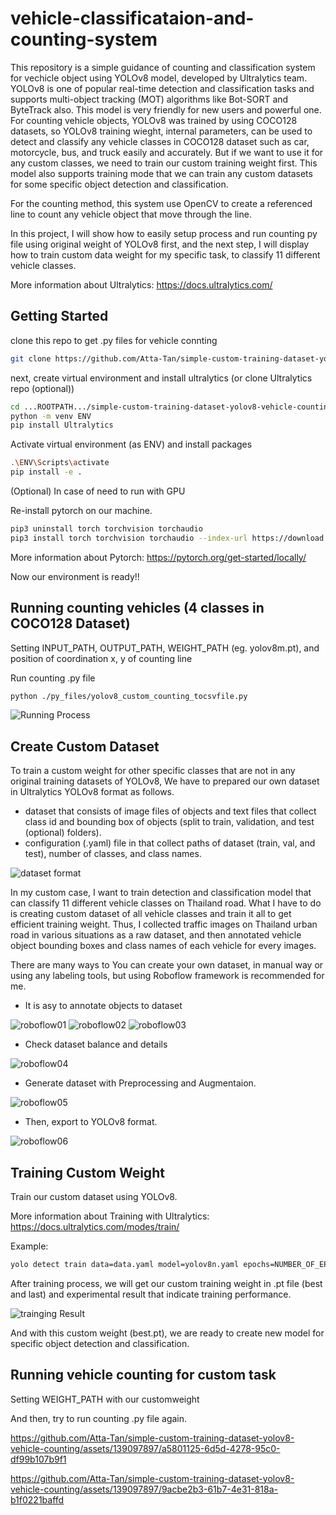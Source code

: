 # vehicle-classificataion-and-counting-system
This repository is a simple guidance of counting and classification system for vechicle object using YOLOv8 model, developed by Ultralytics team.
YOLOv8 is one of popular real-time detection and classification tasks and supports multi-object tracking (MOT) algorithms like Bot-SORT and ByteTrack also. This model is very friendly for new users and powerful one.
For counting vehicle objects, YOLOv8 was trained by using COCO128 datasets, so YOLOv8 training wieght, internal parameters, can be used to detect and classify any vehicle classes in COCO128 dataset such as car, motorcycle, bus, and truck easily and accurately. 
But if we want to use it for any custom classes, we need to train our custom training weight first. This model also supports training mode that we can train any custom datasets for some specific object detection and classification.

For the counting method, this system use OpenCV to create a referenced line to count any vehicle object that move through the line.

In this project, I will show how to easily setup process and run counting py file using original weight of YOLOv8 first, and the next step, I will display how to train custom data weight for my specific task, to classify 11 different vehicle classes.

More information about Ultralytics: https://docs.ultralytics.com/

## Getting Started
clone this repo to get .py files for vehicle connting
```sh
git clone https://github.com/Atta-Tan/simple-custom-training-dataset-yolov8-vehicle-counting.git
```
next, create virtual environment and install ultralytics (or clone Ultralytics repo (optional))

```sh
cd ...ROOTPATH.../simple-custom-training-dataset-yolov8-vehicle-counting
python -m venv ENV
pip install Ultralytics
```
Activate virtual environment (as ENV) and install packages

```sh
.\ENV\Scripts\activate
pip install -e .
```

(Optional) In case of need to run with GPU

Re-install pytorch on our machine.
```sh
pip3 uninstall torch torchvision torchaudio
pip3 install torch torchvision torchaudio --index-url https://download.pytorch.org/whl/cu118
```

More information about Pytorch: https://pytorch.org/get-started/locally/

Now our environment is ready!!

## Running counting vehicles (4 classes in COCO128 Dataset)
Setting INPUT_PATH, OUTPUT_PATH, WEIGHT_PATH (eg. yolov8m.pt), and position of coordination x, y of counting line

Run counting .py file

```sh
python ./py_files/yolov8_custom_counting_tocsvfile.py
```
![Running Process](images/run_to_count.png)

## Create Custom Dataset
To train a custom weight for other specific classes that are not in any original training datasets of YOLOv8, We have to prepared our own dataset in Ultralytics YOLOv8 format as follows. 
- dataset that consists of image files of objects and text files that collect class id and bounding box of objects (split to train, validation, and test (optional) folders).
- configuration (.yaml) file in that collect paths of dataset (train, val, and test), number of classes, and class names.

![dataset format](images/dataset_format01.png)

In my custom case, I want to train detection and classification model that can classify 11 different vehicle classes on Thailand road. What I have to do is creating custom dataset of all vehicle classes and train it all to get efficient training weight. Thus, I collected traffic images on Thailand urban road in various situations as a raw dataset, and then annotated vehicle object bounding boxes and class names of each vehicle for every images. 

There are many ways to You can create your own dataset, in manual way or using any labeling tools, but using Roboflow framework is recommended for me.

- It is asy to annotate objects to dataset

![roboflow01](images/RoboFlow01.png)
![roboflow02](images/RoboFlow02.png)
![roboflow03](images/RoboFlow03-Annotation.png)

- Check dataset balance and details

![roboflow04](images/RoboFlow04-HealthCheck.png)

- Generate dataset with Preprocessing and Augmentaion.

![roboflow05](images/RoboFlow05-Augmentation.png)

- Then, export to YOLOv8 format.

![roboflow06](images/RoboFlow06-Export.png)

## Training Custom Weight
Train our custom dataset using YOLOv8.

More information about Training with Ultralytics: https://docs.ultralytics.com/modes/train/

Example:

```sh
yolo detect train data=data.yaml model=yolov8n.yaml epochs=NUMBER_OF_EPOCHS imgsz=TARGET_IMAGE_SIZE save=True project=PROJECT_NAME name=EXPERIMENT_NAME
```

After training process, we will get our custom training weight in .pt file (best and last) and experimental result that indicate training performance.

![trainging Result](images/training_result.png)

And with this custom weight (best.pt), we are ready to create new model for specific object detection and classification.

## Running vehicle counting for custom task
Setting WEIGHT_PATH with our customweight

And then, try to run counting .py file again.

https://github.com/Atta-Tan/simple-custom-training-dataset-yolov8-vehicle-counting/assets/139097897/a5801125-6d5d-4278-95c0-df99b107b9f1

https://github.com/Atta-Tan/simple-custom-training-dataset-yolov8-vehicle-counting/assets/139097897/9acbe2b3-61b7-4e31-818a-b1f0221baffd











